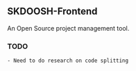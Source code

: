 ## SKDOOSH-Frontend

An Open Source project management tool.


### TODO

    - Need to do research on code splitting
